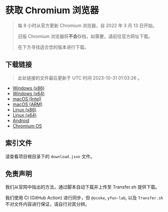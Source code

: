 # 获取 Chromium 浏览器

> 每 8 小时从官方更新 Chromium 浏览器，自 2022 年 3 月 13 日开始。
> 
> 旧版 Chromium 浏览器将**不会**存档，如需要，请前往官方网址下载。
>
> 在下方寻找适合您的版本进行下载。

## 下载链接

> 此处链接的文件最后更新于 UTC 时间 2023-10-31 01:03:26
。

- [Windows (x86)](https://transfer.sh/zQpmL4rycE/Win.zip)
- [Windows (x64)](https://transfer.sh/ABOXfDAk0G/Win_x64.zip)
- [macOS (Intel)](https://transfer.sh/DfAWE0eyVB/Mac.zip)
- [macOS (ARM)](https://transfer.sh/M0yNVgA2lK/Mac_Arm.zip)
- [Linux (x86)](https://transfer.sh/ggWPwEcVnA/Linux.zip)
- [Linux (x64)](https://transfer.sh/hrTe40cJrn/Linux_x64.zip)
- [Android](https://transfer.sh/IquEEQlgF8/Android.zip)
- [Chromium OS](https://transfer.sh/DW6mcNIGVy/Linux_ChromiumOS_Full.zip)

## 索引文件

请查看项目根目录下的 `download.json` 文件。

## 免责声明

我们从官网中指出的方法，通过脚本自动下载并上传至 Transfer.sh 提供下载。

我们使用 CI (GitHub Action) 进行同步，但 `@ocoke`, `yfun-lab`, 以及 `Transfer.sh` 不对文件内容进行保证，请自行对其分辨。
